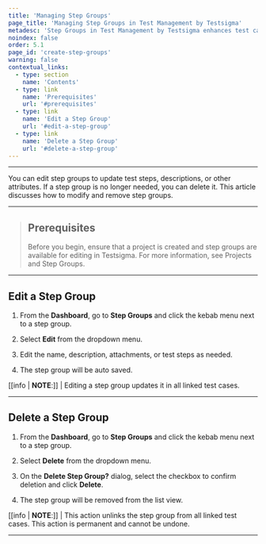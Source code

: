 ```yaml
---
title: 'Managing Step Groups'
page_title: 'Managing Step Groups in Test Management by Testsigma'
metadesc: 'Step Groups in Test Management by Testsigma enhances test case management by grouping repetitive test steps | Learn how to create step groups in Test Management by Testsigma'
noindex: false
order: 5.1
page_id: 'create-step-groups'
warning: false
contextual_links:
  - type: section
    name: 'Contents'
  - type: link
    name: 'Prerequisites'
    url: '#prerequisites'
  - type: link
    name: 'Edit a Step Group'
    url: '#edit-a-step-group'
  - type: link
    name: 'Delete a Step Group'
    url: '#delete-a-step-group'
---
```


---

You can edit step groups to update test steps, descriptions, or other attributes. If a step group is no longer needed, you can delete it. This article discusses how to modify and remove step groups.

---

> ## **Prerequisites**
>
> Before you begin, ensure that a project is created and step groups are available for editing in Testsigma. For more information, see Projects and Step Groups.

---

## **Edit a Step Group**

1. From the **Dashboard**, go to **Step Groups** and click the kebab menu next to a step group.

2. Select **Edit** from the dropdown menu.

3. Edit the name, description, attachments, or test steps as needed.

4. The step group will be auto saved.

[[info | **NOTE**:]]
| Editing a step group updates it in all linked test cases.

---

## **Delete a Step Group**

1. From the **Dashboard**, go to **Step Groups** and click the kebab menu next to a step group.

2. Select **Delete** from the dropdown menu.

3. On the **Delete Step Group?** dialog, select the checkbox to confirm deletion and click **Delete**.

4. The step group will be removed from the list view.

[[info | **NOTE**:]]
| This action unlinks the step group from all linked test cases. This action is permanent and cannot be undone.


---
